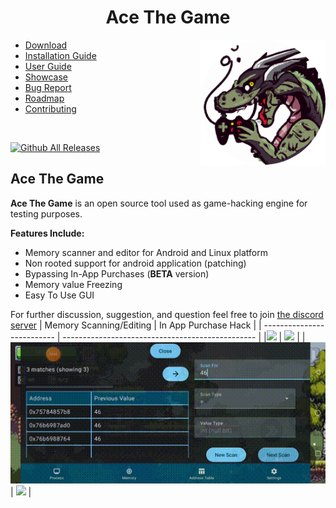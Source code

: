 <h1 align="center">Ace The Game</h1>
<img width="200" height="200" src="./assets/icon.png" align="right">
<ul>
  <li><a href="https://github.com/KuhakuPixel/AceTheGame/releases/latest">Download</a><br></li>
  <li><a href="./installation_guide.md">Installation Guide</a><br></li>
  <li><a href="./tutorial/guides.md">  User Guide </a><br></li>
  <li><a href="/showcase.md">Showcase</a><br></li>
  <li><a href="https://github.com/KuhakuPixel/AceTheGame/issues">Bug Report</a><br></li>
  <li><a href="https://github.com/KuhakuPixel/AceTheGame/issues/60">Roadmap</a><br></li>
  <li><a href="./contributing.md">Contributing</a></li>
</ul>

<br>

[![Github All Releases](https://img.shields.io/github/downloads/KuhakuPixel/AceTheGame/total.svg)]()

## Ace The Game

**Ace The Game** is an open source tool used as game-hacking engine for testing purposes.

**Features Include:**

- Memory scanner and editor for Android and Linux platform
- Non rooted support for android application (patching)
- Bypassing In-App Purchases (**BETA** version)
- Memory value Freezing
- Easy To Use GUI


For further discussion, suggestion, and question
feel free to join [the discord server](https://discord.gg/8fJh9tPVXb)
| Memory Scanning/Editing    | In App Purchase Hack                             |
| -------------------------- | ------------------------------------------------ |
|![](/assets/showcase/3.gif) | <img src="/assets/showcase/tb1.gif" width="200"> |
|![](/assets/showcase/2.gif) | <img src="/assets/showcase/tb2.gif" width="200"> |

